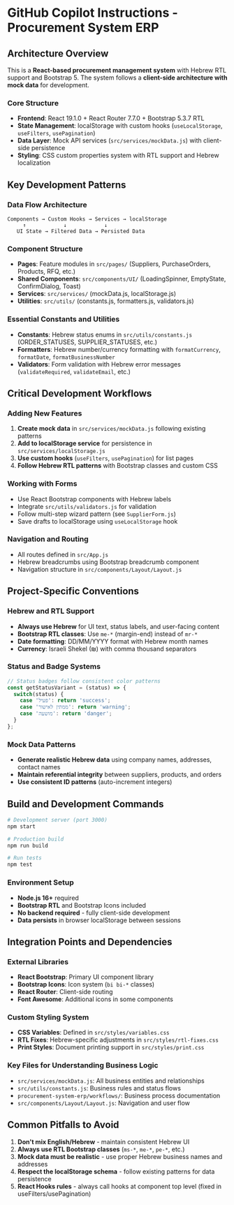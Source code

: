 # GitHub Copilot Instructions - Procurement System ERP

## Architecture Overview

This is a **React-based procurement management system** with Hebrew RTL support and Bootstrap 5. The system follows a **client-side architecture with mock data** for development.

### Core Structure
- **Frontend**: React 19.1.0 + React Router 7.7.0 + Bootstrap 5.3.7 RTL
- **State Management**: localStorage with custom hooks (`useLocalStorage`, `useFilters`, `usePagination`)
- **Data Layer**: Mock API services (`src/services/mockData.js`) with client-side persistence
- **Styling**: CSS custom properties system with RTL support and Hebrew localization

## Key Development Patterns

### Data Flow Architecture
```
Components → Custom Hooks → Services → localStorage
     ↑            ↓            ↓
   UI State → Filtered Data → Persisted Data
```

### Component Structure
- **Pages**: Feature modules in `src/pages/` (Suppliers, PurchaseOrders, Products, RFQ, etc.)
- **Shared Components**: `src/components/UI/` (LoadingSpinner, EmptyState, ConfirmDialog, Toast)
- **Services**: `src/services/` (mockData.js, localStorage.js)
- **Utilities**: `src/utils/` (constants.js, formatters.js, validators.js)

### Essential Constants and Utilities
- **Constants**: Hebrew status enums in `src/utils/constants.js` (ORDER_STATUSES, SUPPLIER_STATUSES, etc.)
- **Formatters**: Hebrew number/currency formatting with `formatCurrency`, `formatDate`, `formatBusinessNumber`
- **Validators**: Form validation with Hebrew error messages (`validateRequired`, `validateEmail`, etc.)

## Critical Development Workflows

### Adding New Features
1. **Create mock data** in `src/services/mockData.js` following existing patterns
2. **Add to localStorage service** for persistence in `src/services/localStorage.js`
3. **Use custom hooks** (`useFilters`, `usePagination`) for list pages
4. **Follow Hebrew RTL patterns** with Bootstrap classes and custom CSS

### Working with Forms
- Use React Bootstrap components with Hebrew labels
- Integrate `src/utils/validators.js` for validation
- Follow multi-step wizard pattern (see `SupplierForm.js`)
- Save drafts to localStorage using `useLocalStorage` hook

### Navigation and Routing
- All routes defined in `src/App.js`
- Hebrew breadcrumbs using Bootstrap breadcrumb component
- Navigation structure in `src/components/Layout/Layout.js`

## Project-Specific Conventions

### Hebrew and RTL Support
- **Always use Hebrew** for UI text, status labels, and user-facing content
- **Bootstrap RTL classes**: Use `me-*` (margin-end) instead of `mr-*`
- **Date formatting**: DD/MM/YYYY format with Hebrew month names
- **Currency**: Israeli Shekel (₪) with comma thousand separators

### Status and Badge Systems
```javascript
// Status badges follow consistent color patterns
const getStatusVariant = (status) => {
  switch(status) {
    case 'פעיל': return 'success';
    case 'ממתין לאישור': return 'warning';
    case 'מושעה': return 'danger';
  }
};
```

### Mock Data Patterns
- **Generate realistic Hebrew data** using company names, addresses, contact names
- **Maintain referential integrity** between suppliers, products, and orders
- **Use consistent ID patterns** (auto-increment integers)

## Build and Development Commands

```bash
# Development server (port 3000)
npm start

# Production build
npm run build

# Run tests
npm test
```

### Environment Setup
- **Node.js 16+** required
- **Bootstrap RTL** and Bootstrap Icons included
- **No backend required** - fully client-side development
- **Data persists** in browser localStorage between sessions

## Integration Points and Dependencies

### External Libraries
- **React Bootstrap**: Primary UI component library
- **Bootstrap Icons**: Icon system (`bi bi-*` classes)
- **React Router**: Client-side routing
- **Font Awesome**: Additional icons in some components

### Custom Styling System
- **CSS Variables**: Defined in `src/styles/variables.css`
- **RTL Fixes**: Hebrew-specific adjustments in `src/styles/rtl-fixes.css`
- **Print Styles**: Document printing support in `src/styles/print.css`

### Key Files for Understanding Business Logic
- `src/services/mockData.js`: All business entities and relationships
- `src/utils/constants.js`: Business rules and status flows
- `procurement-system-erp/workflows/`: Business process documentation
- `src/components/Layout/Layout.js`: Navigation and user flow

## Common Pitfalls to Avoid

1. **Don't mix English/Hebrew** - maintain consistent Hebrew UI
2. **Always use RTL Bootstrap classes** (`ms-*`, `me-*`, `pe-*`, etc.)
3. **Mock data must be realistic** - use proper Hebrew business names and addresses
4. **Respect the localStorage schema** - follow existing patterns for data persistence
5. **React Hooks rules** - always call hooks at component top level (fixed in useFilters/usePagination)

